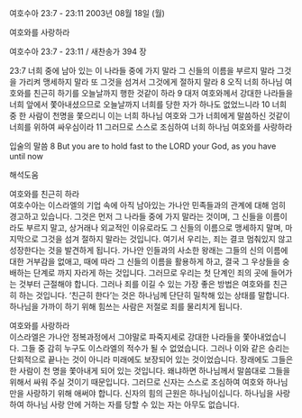 여호수아 23:7 - 23:11 
2003년 08월 18일 (월)

여호와를 사랑하라



여호수아 23:7 - 23:11 / 새찬송가 394 장


23:7 너희 중에 남아 있는 이 나라들 중에 가지 말라 그 신들의 이름을 부르지 말라 그것을 가리켜 맹세하지 말라 또 그것을 섬겨서 그것에게 절하지 말라 
8 오직 너희 하나님 여호와를 친근히 하기를 오늘날까지 행한 것같이 하라 
9 대저 여호와께서 강대한 나라들을 너희 앞에서 쫓아내셨으므로 오늘날까지 너희를 당한 자가 하나도 없었느니라 
10 너희 중 한 사람이 천명을 쫓으리니 이는 너희 하나님 여호와 그가 너희에게 말씀하신 것같이 너희를 위하여 싸우심이라 
11 그러므로 스스로 조심하여 너희 하나님 여호와를 사랑하라 

입술의 말씀 
8 But you are to hold fast to the LORD your God, as you have until now

해석도움





여호와를 친근히 하라  
여호수아는 이스라엘의 기업 속에 아직 남아있는 가나안 민족들과의 관계에 대해 엄히 경고하고 있습니다. 그것은 먼저 그 나라들 중에 가지 말라는 것이며, 그 신들을 이름이라도 부르지 말고, 상거래나 외교적인 이유로라도 그 신들의 이름으로 맹세하지 말며, 마지막으로 그것을 섬겨 절하지 말라는 것입니다. 여기서 우리는, 죄는 결코 멈춰있지 않고 성장한다는 것을 발견하게 됩니다. 가나안 인들과의 사소한 왕래는 그들의 신의 이름에 대한 거부감을 없애고, 때에 따라 그 신들의 이름을 활용하게 하고, 결국 그 우상들을 숭배하는 단계로 까지 자라게 하는 것입니다. 그러므로 우리는 첫 단계인 죄의 곳에 들어가는 것부터 근절해야 합니다. 그러나 죄를 이길 수 있는 가장 좋은 방법은 여호와를 친근히 하는 것입니다. ‘친근히 한다’는 것은 하나님께 단단히 밀착해 있는 상태를 말합니다. 하나님을 가까이 하기 위해 힘쓰는 사람은 저절로 죄를 물리치게 됩니다.   

여호와를 사랑하라  
이스라엘은 가나안 정복과정에서 그야말로 파죽지세로 강대한 나라들을 쫓아내었습니다. 그들 중 감히 누구도 이스라엘의 적수가 될 수 없었습니다. 그러나 이와 같은 승리는 단회적으로 끝나는 것이 아니라 미래에도 보장되어 있는 것이었습니다. 장래에도 그들은 한 사람이 천 명을 쫓아내게 되어 있는 것입니다. 왜냐하면 하나님께서 말씀대로 그들을 위해서 싸워 주실 것이기 때문입니다. 그러므로 신자는 스스로 조심하여 여호와 하나님만을 사랑하기 위해 애써야 합니다. 신자의 힘의 근원은 하나님이십니다. 하나님을 사랑하여 하나님 사랑 안에 거하는 자를 당할 수 있는 자는 아무도 없습니다.